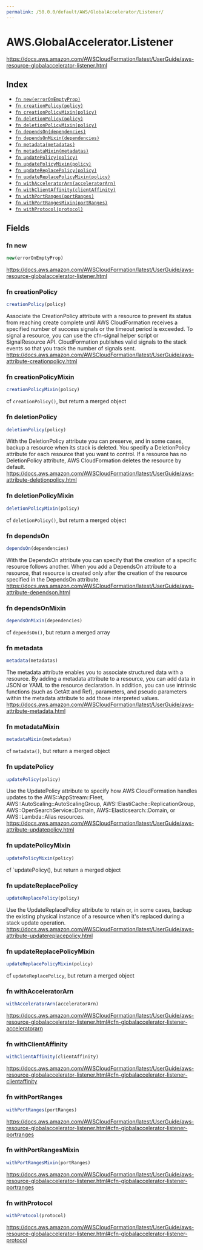 ```yaml
---
permalink: /50.0.0/default/AWS/GlobalAccelerator/Listener/
---
```


# AWS.GlobalAccelerator.Listener

https://docs.aws.amazon.com/AWSCloudFormation/latest/UserGuide/aws-resource-globalaccelerator-listener.html

## Index

* [`fn new(errorOnEmptyProp)`](#fn-new)
* [`fn creationPolicy(policy)`](#fn-creationpolicy)
* [`fn creationPolicyMixin(policy)`](#fn-creationpolicymixin)
* [`fn deletionPolicy(policy)`](#fn-deletionpolicy)
* [`fn deletionPolicyMixin(policy)`](#fn-deletionpolicymixin)
* [`fn dependsOn(dependencies)`](#fn-dependson)
* [`fn dependsOnMixin(dependencies)`](#fn-dependsonmixin)
* [`fn metadata(metadatas)`](#fn-metadata)
* [`fn metadataMixin(metadatas)`](#fn-metadatamixin)
* [`fn updatePolicy(policy)`](#fn-updatepolicy)
* [`fn updatePolicyMixin(policy)`](#fn-updatepolicymixin)
* [`fn updateReplacePolicy(policy)`](#fn-updatereplacepolicy)
* [`fn updateReplacePolicyMixin(policy)`](#fn-updatereplacepolicymixin)
* [`fn withAcceleratorArn(acceleratorArn)`](#fn-withacceleratorarn)
* [`fn withClientAffinity(clientAffinity)`](#fn-withclientaffinity)
* [`fn withPortRanges(portRanges)`](#fn-withportranges)
* [`fn withPortRangesMixin(portRanges)`](#fn-withportrangesmixin)
* [`fn withProtocol(protocol)`](#fn-withprotocol)

## Fields

### fn new

```ts
new(errorOnEmptyProp)
```

https://docs.aws.amazon.com/AWSCloudFormation/latest/UserGuide/aws-resource-globalaccelerator-listener.html

### fn creationPolicy

```ts
creationPolicy(policy)
```

Associate the CreationPolicy attribute with a resource to prevent its status from reaching create complete until AWS CloudFormation receives a specified number of success signals or the timeout period is exceeded. To signal a resource, you can use the cfn-signal helper script or SignalResource API. CloudFormation publishes valid signals to the stack events so that you track the number of signals sent. 
https://docs.aws.amazon.com/AWSCloudFormation/latest/UserGuide/aws-attribute-creationpolicy.html

### fn creationPolicyMixin

```ts
creationPolicyMixin(policy)
```

cf `creationPolicy()`, but return a merged object

### fn deletionPolicy

```ts
deletionPolicy(policy)
```

With the DeletionPolicy attribute you can preserve, and in some cases, backup a resource when its stack is deleted. You specify a DeletionPolicy attribute for each resource that you want to control. If a resource has no DeletionPolicy attribute, AWS CloudFormation deletes the resource by default. 
https://docs.aws.amazon.com/AWSCloudFormation/latest/UserGuide/aws-attribute-deletionpolicy.html

### fn deletionPolicyMixin

```ts
deletionPolicyMixin(policy)
```

cf `deletionPolicy()`, but return a merged object

### fn dependsOn

```ts
dependsOn(dependencies)
```

With the DependsOn attribute you can specify that the creation of a specific resource follows another. When you add a DependsOn attribute to a resource, that resource is created only after the creation of the resource specified in the DependsOn attribute. 
https://docs.aws.amazon.com/AWSCloudFormation/latest/UserGuide/aws-attribute-dependson.html

### fn dependsOnMixin

```ts
dependsOnMixin(dependencies)
```

cf `dependsOn()`, but return a merged array

### fn metadata

```ts
metadata(metadatas)
```

The metadata attribute enables you to associate structured data with a resource. By adding a metadata attribute to a resource, you can add data in JSON or YAML to the resource declaration. In addition, you can use intrinsic functions (such as GetAtt and Ref), parameters, and pseudo parameters within the metadata attribute to add those interpreted values. 
https://docs.aws.amazon.com/AWSCloudFormation/latest/UserGuide/aws-attribute-metadata.html

### fn metadataMixin

```ts
metadataMixin(metadatas)
```

cf `metadata()`, but return a merged object

### fn updatePolicy

```ts
updatePolicy(policy)
```

Use the UpdatePolicy attribute to specify how AWS CloudFormation handles updates to the AWS::AppStream::Fleet, AWS::AutoScaling::AutoScalingGroup, AWS::ElastiCache::ReplicationGroup, AWS::OpenSearchService::Domain, AWS::Elasticsearch::Domain, or AWS::Lambda::Alias resources. 
https://docs.aws.amazon.com/AWSCloudFormation/latest/UserGuide/aws-attribute-updatepolicy.html

### fn updatePolicyMixin

```ts
updatePolicyMixin(policy)
```

cf `updatePolicy(), but return a merged object

### fn updateReplacePolicy

```ts
updateReplacePolicy(policy)
```

Use the UpdateReplacePolicy attribute to retain or, in some cases, backup the existing physical instance of a resource when it's replaced during a stack update operation. 
https://docs.aws.amazon.com/AWSCloudFormation/latest/UserGuide/aws-attribute-updatereplacepolicy.html

### fn updateReplacePolicyMixin

```ts
updateReplacePolicyMixin(policy)
```

cf `updateReplacePolicy`, but return a merged object

### fn withAcceleratorArn

```ts
withAcceleratorArn(acceleratorArn)
```

https://docs.aws.amazon.com/AWSCloudFormation/latest/UserGuide/aws-resource-globalaccelerator-listener.html#cfn-globalaccelerator-listener-acceleratorarn

### fn withClientAffinity

```ts
withClientAffinity(clientAffinity)
```

https://docs.aws.amazon.com/AWSCloudFormation/latest/UserGuide/aws-resource-globalaccelerator-listener.html#cfn-globalaccelerator-listener-clientaffinity

### fn withPortRanges

```ts
withPortRanges(portRanges)
```

https://docs.aws.amazon.com/AWSCloudFormation/latest/UserGuide/aws-resource-globalaccelerator-listener.html#cfn-globalaccelerator-listener-portranges

### fn withPortRangesMixin

```ts
withPortRangesMixin(portRanges)
```

https://docs.aws.amazon.com/AWSCloudFormation/latest/UserGuide/aws-resource-globalaccelerator-listener.html#cfn-globalaccelerator-listener-portranges

### fn withProtocol

```ts
withProtocol(protocol)
```

https://docs.aws.amazon.com/AWSCloudFormation/latest/UserGuide/aws-resource-globalaccelerator-listener.html#cfn-globalaccelerator-listener-protocol